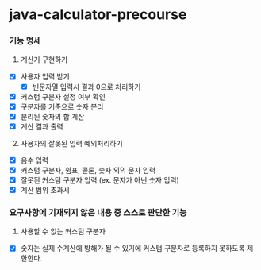 # java-calculator-precourse

### 기능 명세

1. 계산기 구현하기

- [x] 사용자 입력 받기
    - [x] 빈문자열 입력시 결과 0으로 처리하기
- [x] 커스텀 구분자 설정 여부 확인
- [x] 구분자를 기준으로 숫자 분리
- [x] 분리된 숫자의 합 계산
- [x] 계산 결과 출력

2. 사용자의 잘못된 입력 예외처리하기

- [x] 음수 입력
- [x] 커스텀 구분자, 쉼표, 콜론, 숫자 외의 문자 입력
- [x] 잘못된 커스텀 구분자 입력 (ex. 문자가 아닌 숫자 입력)
- [x] 계산 범위 초과시

### 요구사항에 기재되지 않은 내용 중 스스로 판단한 기능

1. 사용할 수 없는 커스텀 구분자

- [x] 숫자는 실제 수계산에 방해가 될 수 있기에 커스텀 구분자로 등록하지 못하도록 제한한다.